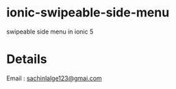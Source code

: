 # ionic-swipeable-side-menu
swipeable side menu in ionic 5

# Details
Email : sachinlalge123@gmai.com
